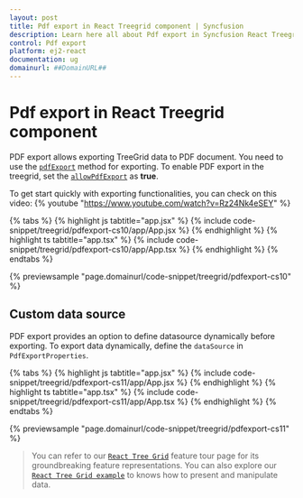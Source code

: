 ```yaml
---
layout: post
title: Pdf export in React Treegrid component | Syncfusion
description: Learn here all about Pdf export in Syncfusion React Treegrid component of Syncfusion Essential JS 2 and more.
control: Pdf export 
platform: ej2-react
documentation: ug
domainurl: ##DomainURL##
---
```


# Pdf export in React Treegrid component

PDF export allows exporting TreeGrid data to PDF document. You need to use the [`pdfExport`](https://ej2.syncfusion.com/react/documentation/api/treegrid/#pdfexport) method for exporting. To enable PDF export in the treegrid, set the [`allowPdfExport`](https://ej2.syncfusion.com/react/documentation/api/treegrid/#allowpdfexport) as **true**.

To get start quickly with exporting functionalities, you can check on this video:
{% youtube "https://www.youtube.com/watch?v=Rz24Nk4eSEY" %}

{% tabs %}
{% highlight js tabtitle="app.jsx" %}
{% include code-snippet/treegrid/pdfexport-cs10/app/App.jsx %}
{% endhighlight %}
{% highlight ts tabtitle="app.tsx" %}
{% include code-snippet/treegrid/pdfexport-cs10/app/App.tsx %}
{% endhighlight %}
{% endtabs %}

 {% previewsample "page.domainurl/code-snippet/treegrid/pdfexport-cs10" %}

## Custom data source

PDF export provides an option to define datasource dynamically before exporting. To export data dynamically, define the `dataSource` in `PdfExportProperties`.

{% tabs %}
{% highlight js tabtitle="app.jsx" %}
{% include code-snippet/treegrid/pdfexport-cs11/app/App.jsx %}
{% endhighlight %}
{% highlight ts tabtitle="app.tsx" %}
{% include code-snippet/treegrid/pdfexport-cs11/app/App.tsx %}
{% endhighlight %}
{% endtabs %}

 {% previewsample "page.domainurl/code-snippet/treegrid/pdfexport-cs11" %}

> You can refer to our [`React Tree Grid`](https://www.syncfusion.com/react-components/react-tree-grid) feature tour page for its groundbreaking feature representations. You can also explore our [`React Tree Grid example`](https://ej2.syncfusion.com/react/demos/#/material/treegrid/treegrid-overview) to knows how to present and manipulate data.
